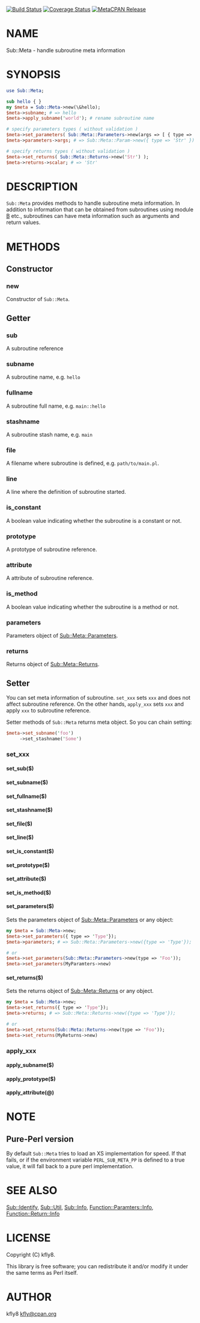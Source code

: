 [![Build Status](https://travis-ci.org/kfly8/p5-Sub-Meta.svg?branch=master)](https://travis-ci.org/kfly8/p5-Sub-Meta) [![Coverage Status](https://img.shields.io/coveralls/kfly8/p5-Sub-Meta/master.svg?style=flat)](https://coveralls.io/r/kfly8/p5-Sub-Meta?branch=master) [![MetaCPAN Release](https://badge.fury.io/pl/Sub-Meta.svg)](https://metacpan.org/release/Sub-Meta)
# NAME

Sub::Meta - handle subroutine meta information

# SYNOPSIS

```perl
use Sub::Meta;

sub hello { }
my $meta = Sub::Meta->new(\&hello);
$meta->subname; # => hello
$meta->apply_subname('world'); # rename subroutine name

# specify parameters types ( without validation )
$meta->set_parameters( Sub::Meta::Parameters->new(args => [ { type => 'Str' }]) );
$meta->parameters->args; # => Sub::Meta::Param->new({ type => 'Str' })

# specify returns types ( without validation )
$meta->set_returns( Sub::Meta::Returns->new('Str') );
$meta->returns->scalar; # => 'Str'
```

# DESCRIPTION

`Sub::Meta` provides methods to handle subroutine meta information. In addition to information that can be obtained from subroutines using module [B](https://metacpan.org/pod/B) etc., subroutines can have meta information such as arguments and return values.

# METHODS

## Constructor

### new

Constructor of `Sub::Meta`.

## Getter

### sub

A subroutine reference

### subname

A subroutine name, e.g. `hello`

### fullname

A subroutine full name, e.g. `main::hello`

### stashname

A subroutine stash name, e.g. `main`

### file

A filename where subroutine is defined, e.g. `path/to/main.pl`.

### line

A line where the definition of subroutine started.

### is\_constant

A boolean value indicating whether the subroutine is a constant or not.

### prototype

A prototype of subroutine reference.

### attribute

A attribute of subroutine reference.

### is\_method

A boolean value indicating whether the subroutine is a method or not.

### parameters

Parameters object of [Sub::Meta::Parameters](https://metacpan.org/pod/Sub::Meta::Parameters).

### returns

Returns object of [Sub::Meta::Returns](https://metacpan.org/pod/Sub::Meta::Returns).

## Setter

You can set meta information of subroutine. `set_xxx` sets `xxx` and does not affect subroutine reference. On the other hands, `apply_xxx` sets `xxx` and apply `xxx` to subroutine reference.

Setter methods of `Sub::Meta` returns meta object. So you can chain setting: 

```perl
$meta->set_subname('foo')
     ->set_stashname('Some')
```

### set\_xxx

#### set\_sub($)

#### set\_subname($)

#### set\_fullname($)

#### set\_stashname($)

#### set\_file($)

#### set\_line($)

#### set\_is\_constant($)

#### set\_prototype($)

#### set\_attribute($)

#### set\_is\_method($)

#### set\_parameters($)

Sets the parameters object of [Sub::Meta::Parameters](https://metacpan.org/pod/Sub::Meta::Parameters) or any object:

```perl
my $meta = Sub::Meta->new;
$meta->set_parameters({ type => 'Type'});
$meta->parameters; # => Sub::Meta::Parameters->new({type => 'Type'});

# or
$meta->set_parameters(Sub::Meta::Parameters->new(type => 'Foo'));
$meta->set_parameters(MyParamters->new)
```

#### set\_returns($)

Sets the returns object of [Sub::Meta::Returns](https://metacpan.org/pod/Sub::Meta::Returns) or any object.

```perl
my $meta = Sub::Meta->new;
$meta->set_returns({ type => 'Type'});
$meta->returns; # => Sub::Meta::Returns->new({type => 'Type'});

# or
$meta->set_returns(Sub::Meta::Returns->new(type => 'Foo'));
$meta->set_returns(MyReturns->new)
```

### apply\_xxx

#### apply\_subname($)

#### apply\_prototype($)

#### apply\_attribute(@)

# NOTE

## Pure-Perl version

By default `Sub::Meta` tries to load an XS implementation for speed.
If that fails, or if the environment variable `PERL_SUB_META_PP` is defined to a true value, it will fall back to a pure perl implementation.

# SEE ALSO

[Sub::Identify](https://metacpan.org/pod/Sub::Identify), [Sub::Util](https://metacpan.org/pod/Sub::Util), [Sub::Info](https://metacpan.org/pod/Sub::Info), [Function::Paramters::Info](https://metacpan.org/pod/Function::Paramters::Info), [Function::Return::Info](https://metacpan.org/pod/Function::Return::Info)

# LICENSE

Copyright (C) kfly8.

This library is free software; you can redistribute it and/or modify
it under the same terms as Perl itself.

# AUTHOR

kfly8 <kfly@cpan.org>
